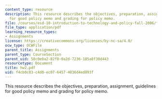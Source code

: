 ```yaml
---
content_type: resource
description: This resource describes the objectives, preparation, assignment, guidelines
  for good policy memo and grading for policy memo.
file: /courses/esd-10-introduction-to-technology-and-policy-fall-2006/f4cb0c83c4d0ec0764574036d4ed893f_hw2.pdf
file_type: application/pdf
learning_resource_types:
- Assignments
license: https://creativecommons.org/licenses/by-nc-sa/4.0/
ocw_type: OCWFile
parent_title: Assignments
parent_type: CourseSection
parent_uid: 58c0e0a2-82f0-0a2d-7236-185a8f38d443
resourcetype: Document
title: hw2.pdf
uid: f4cb0c83-c4d0-ec07-6457-4036d4ed893f
---
```

This resource describes the objectives, preparation, assignment, guidelines for good policy memo and grading for policy memo.